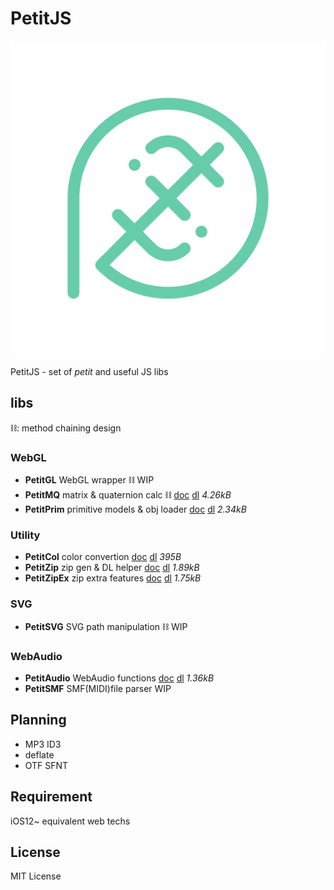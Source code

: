 # PetitJS
![icon](img/icon.svg)

PetitJS - set of *petit* and useful JS libs

## libs
⛓: method chaining design
### WebGL
- **PetitGL** WebGL wrapper ⛓ WIP
- **PetitMQ** matrix & quaternion calc ⛓ [doc](docs/mq.md) [dl](mq.mjs) *4.26kB*
- **PetitPrim** primitive models & obj loader [doc](docs/prim.md) [dl](prim.mjs) *2.34kB*

### Utility
- **PetitCol** color convertion [doc](docs/col.md) [dl](col.mjs) *395B*
- **PetitZip** zip gen & DL helper [doc](docs/zip.md) [dl](zip.mjs) *1.89kB*
- **PetitZipEx** zip extra features [doc](docs/zipex.md) [dl](zipex.mjs) *1.75kB*

### SVG
- **PetitSVG** SVG path manipulation ⛓ WIP

### WebAudio
- **PetitAudio** WebAudio functions [doc](docs/audio.md) [dl](audio.mjs) *1.36kB*
- **PetitSMF** SMF(MIDI)file parser WIP

## Planning
- MP3 ID3
- deflate
- OTF SFNT

## Requirement
iOS12~ equivalent web techs

## License
MIT License